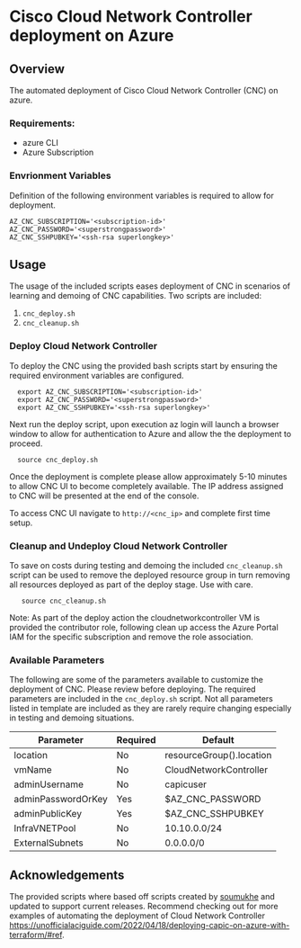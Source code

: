 # Cisco Cloud Network Controller deployment on Azure
## Overview
The automated deployment of Cisco Cloud Network Controller (CNC) on azure.


### Requirements:
- azure CLI
- Azure Subscription

### Envrionment Variables
Definition of the following environment variables is required to allow for deployment.
```
AZ_CNC_SUBSCRIPTION='<subscription-id>'
AZ_CNC_PASSWORD='<superstrongpassword>'
AZ_CNC_SSHPUBKEY='<ssh-rsa superlongkey>'
```

## Usage
The usage of the included scripts eases deployment of CNC in scenarios of learning and demoing of CNC capabilities. Two scripts are included:

1. `cnc_deploy.sh`
2. `cnc_cleanup.sh`

### Deploy Cloud Network Controller
To deploy the CNC using the provided bash scripts start by ensuring the required environment variables are configured.

```
  export AZ_CNC_SUBSCRIPTION='<subscription-id>'
  export AZ_CNC_PASSWORD='<superstrongpassword>'
  export AZ_CNC_SSHPUBKEY='<ssh-rsa superlongkey>'
```

Next run the deploy script, upon execution az login will launch a browser window to allow for authentication to Azure and allow the the deployment to proceed.

```
  source cnc_deploy.sh
```

Once the deployment is complete please allow approximately 5-10 minutes to allow CNC UI to become completely available. The IP address assigned to CNC will be presented at the end of the console.

To access CNC UI navigate to `http://<cnc_ip>` and complete first time setup.

### Cleanup and Undeploy Cloud Network Controller
To save on costs during testing and demoing the included `cnc_cleanup.sh` script can be used to remove the deployed resource group in turn removing all resources deployed as part of the deploy stage. Use with care.

```
   source cnc_cleanup.sh
```

Note: As part of the deploy action the cloudnetworkcontroller VM is provided the contributor role, following clean up access the Azure Portal IAM for the specific subscription and remove the role association.


### Available Parameters
The following are some of the parameters available to customize the deployment of CNC. Please review before deploying. The required parameters are included in the `cnc_deploy.sh` script. Not all parameters listed in template are included as they are rarely require changing especially in testing and demoing situations.

| Parameter  | Required | Default |
| ---------- | -------- | ------- |
| location | No | resourceGroup().location |
| vmName | No | CloudNetworkController |
| adminUsername | No | capicuser |
| adminPasswordOrKey | Yes | $AZ_CNC_PASSWORD |
| adminPublicKey | Yes | $AZ_CNC_SSHPUBKEY |
| InfraVNETPool | No | 10.10.0.0/24 |
| ExternalSubnets | No | 0.0.0.0/0 |

## Acknowledgements
The provided scripts where based off scripts created by [soumukhe](https://github.com/soumukhe) and updated to support current releases. Recommend checking out for more examples of automating the deployment of Cloud Network Controller <https://unofficialaciguide.com/2022/04/18/deploying-capic-on-azure-with-terraform/#ref>.